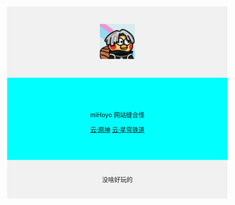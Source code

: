 <!DOCTYPE html>
<html>
    <head lang='zh-CN'>
        <meta charset="UTF-8" />
        <title>测试</title>
        <style>
            body {
                margin: 0;
            }
        </style>
    </head>
    <body>
        <div style="
        background-color: #F1F1F1;
        text-align: center;
        padding: 40px;">
            <img src="./123.jpg" alt="123" width="80px" height="80px">
        </div>
        <div style="
        background-color: aqua;
        text-align: center;
        padding: 60px;">
            <p>miHoyo 网站缝合怪</p>
            <a href="https://ys.mihoyo.com/cloud">云·原神</a>
            <a href="https://sr.mihoyo.com/cloud">云·星穹铁道</a>
        </div>
        <div style="
        background-color: #F1F1F1;
        text-align: center;
        padding: 20px;">
            <p>没啥好玩的</p>
        </div>
    </body>
</html>

